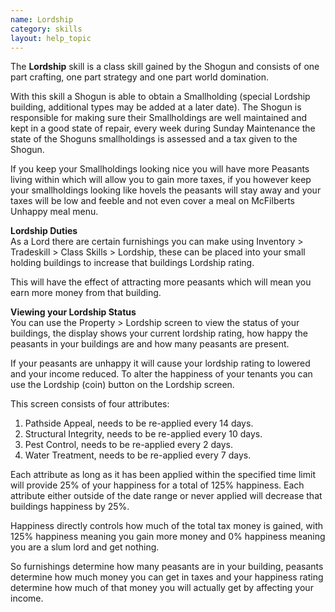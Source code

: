 ```yaml
---
name: Lordship
category: skills
layout: help_topic
---
```

The **Lordship** skill is a class skill gained by the Shogun and consists of one part crafting, one part strategy and one part world domination.

With this skill a Shogun is able to obtain a Smallholding (special Lordship building, additional types may be added at a later date). The Shogun is responsible for making sure their Smallholdings are well maintained and kept in a good state of repair, every week during Sunday Maintenance the state of the Shoguns smallholdings is assessed and a tax given to the Shogun.

If you keep your Smallholdings looking nice you will have more Peasants living within which will allow you to gain more taxes, if you however keep your smallholdings looking like hovels the peasants will stay away and your taxes will be low and feeble and not even cover a meal on McFilberts Unhappy meal menu.

**Lordship Duties**  
As a Lord there are certain furnishings you can make using Inventory > Tradeskill > Class Skills > Lordship, these can be placed into your small holding buildings to increase that buildings Lordship rating.

This will have the effect of attracting more peasants which will mean you earn more money from that building.

**Viewing your Lordship Status**  
You can use the Property > Lordship screen to view the status of your buildings, the display shows your current lordship rating, how happy the peasants in your buildings are and how many peasants are present.

If your peasants are unhappy it will cause your lordship rating to lowered and your income reduced. To alter the happiness of your tenants you can use the Lordship (coin) button on the Lordship screen.

This screen consists of four attributes:

1.  Pathside Appeal, needs to be re-applied every 14 days.
2.  Structural Integrity, needs to be re-applied every 10 days.
3.  Pest Control, needs to be re-applied every 2 days.
4.  Water Treatment, needs to be re-applied every 7 days.

Each attribute as long as it has been applied within the specified time limit will provide 25% of your happiness for a total of 125% happiness. Each attribute either outside of the date range or never applied will decrease that buildings happiness by 25%.

Happiness directly controls how much of the total tax money is gained, with 125% happiness meaning you gain more money and 0% happiness meaning you are a slum lord and get nothing.

So furnishings determine how many peasants are in your building, peasants determine how much money you can get in taxes and your happiness rating determine how much of that money you will actually get by affecting your income.